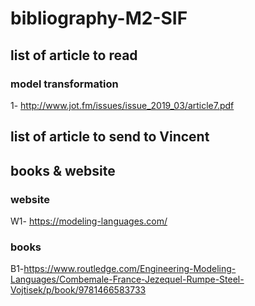 # bibliography-M2-SIF

## list of article to read

### model transformation 

1- http://www.jot.fm/issues/issue_2019_03/article7.pdf


## list of article to send to Vincent

## books & website 

### website 

W1- https://modeling-languages.com/

### books 

B1-https://www.routledge.com/Engineering-Modeling-Languages/Combemale-France-Jezequel-Rumpe-Steel-Vojtisek/p/book/9781466583733
